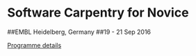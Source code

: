 # Software Carpentry for Novice
##EMBL Heidelberg, Germany
##19 - 21 Sep 2016

[Programme details](http://www.embl.de/training/events/2016/SWC16-01/speakers_gallery/index.html)
